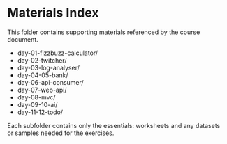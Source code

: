 # Materials Index

This folder contains supporting materials referenced by the course document.

- day-01-fizzbuzz-calculator/
- day-02-twitcher/
- day-03-log-analyser/
- day-04-05-bank/
- day-06-api-consumer/
- day-07-web-api/
- day-08-mvc/
- day-09-10-ai/
- day-11-12-todo/

Each subfolder contains only the essentials: worksheets and any datasets or samples needed for the exercises.